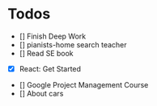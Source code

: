 # Todos

- [] Finish Deep Work
- [] pianists-home search teacher
- [] Read SE book
- [x] React: Get Started
- [] Google Project Management Course
- [] About cars